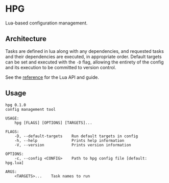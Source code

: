 # HPG

Lua-based configuration management.

## Architecture

Tasks are defined in lua along with any dependencies, and requested tasks and
their dependencies are executed, in appropriate order. Default targets can be
set and executed with the `-D` flag, allowing the entirety of the config and
its execution to be committed to version control.

See the [reference](docs/reference.md) for the Lua API and guide.

## Usage

```
hpg 0.1.0
config management tool

USAGE:
    hpg [FLAGS] [OPTIONS] [TARGETS]...

FLAGS:
    -D, --default-targets    Run default targets in config
    -h, --help               Prints help information
    -V, --version            Prints version information

OPTIONS:
    -c, --config <CONFIG>    Path to hpg config file [default: hpg.lua]

ARGS:
    <TARGETS>...    Task names to run
```
